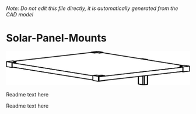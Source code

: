 ###### Note: Do not edit this file directly, it is automatically generated from the CAD model

# Solar-Panel-Mounts

![](/project.svg)



 Readme text here

Readme text here



